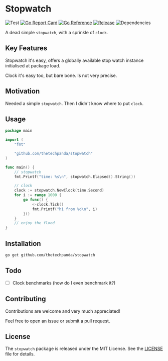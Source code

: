# Stopwatch

![Test](https://github.com/thetechpanda/mutex/actions/workflows/go.yml/badge.svg)
[![Go Report Card](https://goreportcard.com/badge/github.com/thetechpanda/stopwatch)](https://goreportcard.com/report/github.com/thetechpanda/stopwatch)
[![Go Reference](https://pkg.go.dev/badge/github.com/thetechpanda/stopwatch.svg)](https://pkg.go.dev/github.com/thetechpanda/stopwatch)
[![Release](https://img.shields.io/github/release/thetechpanda/stopwatch.svg?style=flat-square)](https://github.com/thetechpanda/stopwatch/releases)
![Dependencies](https://img.shields.io/badge/Go_Dependencies-_None_-green.svg)

A dead simple `stopwatch`, with a sprinkle of `clock`.

## Key Features

Stopwatch it's easy, offers a globally available stop watch instance initialised at package load.

Clock it's easy too, but bare bone. Is not very precise.

## Motivation

Needed a simple `stopwatch`. Then I didn't know where to put `clock`.

## Usage

```go
package main

import (
	"fmt"

	"github.com/thetechpanda/stopwatch"
)

func main() {
	// stopwatch
    fmt.Printf("time: %s\n", stopwatch.Elapsed().String())

	// clock
	clock := stopwatch.NewClock(time.Second)
	for i := range 1000 {
		go func() {
			<-clock.Tick()
			fmt.Printf("hi from %d\n", i)
		}()
	}
	// enjoy the flood
}

```

## Installation

```bash
go get github.com/thetechpanda/stopwatch
```

## Todo

- [ ] Clock benchmarks (how do I even benchmark it?)

## Contributing

Contributions are welcome and very much appreciated!

Feel free to open an issue or submit a pull request.

## License

The `stopwatch` package is released under the MIT License. See the [LICENSE](LICENSE) file for details.
